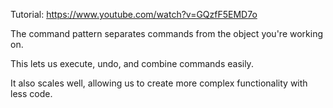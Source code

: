 Tutorial: https://www.youtube.com/watch?v=GQzfF5EMD7o

The command pattern separates commands from the object you're working on.

This lets us execute, undo, and combine commands easily.

It also scales well, allowing us to create more complex functionality with less code.

